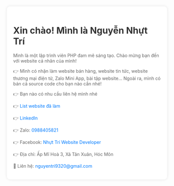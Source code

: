 <!DOCTYPE html>
<html lang="vi">
<head>
    <meta charset="UTF-8">
    <meta name="viewport" content="width=device-width, initial-scale=1.0">
</head>
<body style={font-family: Arial, sans-serif; margin: 0; padding: 0; background-color: #f0f0f0; text-align: center;} >
   <div class="container" style="max-width: 800px; margin: 50px auto; padding: 20px; background-color: white; border-radius: 10px; box-shadow: 0 0 10px rgba(0, 0, 0, 0.1);">
      <h1 style="color: #333;">Xin chào! Mình là Nguyễn Nhựt Trí</h1>
      <p style="color: #666;">Mình là một lập trình viên PHP đam mê sáng tạo. Chào mừng bạn đến với website cá nhân của mình!</p>
      <p style="color: #666;">👉 Mình có nhận làm website bán hàng, website tin tức, website thương mại điện tử, Zalo Mini App, bài tập website... Ngoài ra, mình có bán cả source code cho bạn nào cần nhé!</p>
      <p style="color: #666;">👉 Bạn nào có nhu cầu liên hệ mình nhé</p>
      <p style="color: #666;">👉 <a style="color: #007bff; text-decoration: none;" href="https://github.com/OgiwaraSayu9320/ListWebPHP">List website đã làm</a></p>
      <p style="color: #666;">👉 <a target="_blank" style="color: #007bff; text-decoration: none;" href="https://www.linkedin.com/in/sayu-ogiwara-522250353">LinkedIn</a></p>
      <p style="color: #666;">👉 Zalo: <a style="color: #007bff; text-decoration: none;" href="https://zalo.me/0988405821">0988405821</a></p>
      <p style="color: #666;">👉 Facebook: <a style="color: #007bff; text-decoration: none;" href="https://www.facebook.com/profile.php?id=100011484529128">Nhựt Trí Website Developer</a></p>
      <p style="color: #666;">👉 Địa chỉ: Ấp Mĩ Hoà 3, Xã Tân Xuân, Hóc Môn</p>
      <p style="color: #666;">📧 Liên hệ: <a style="color: #007bff; text-decoration: none;" href="mailto:nguyentri9320@gmail.com">nguyentri9320@gmail.com</a></p>
    </div>
</body>
</html>
